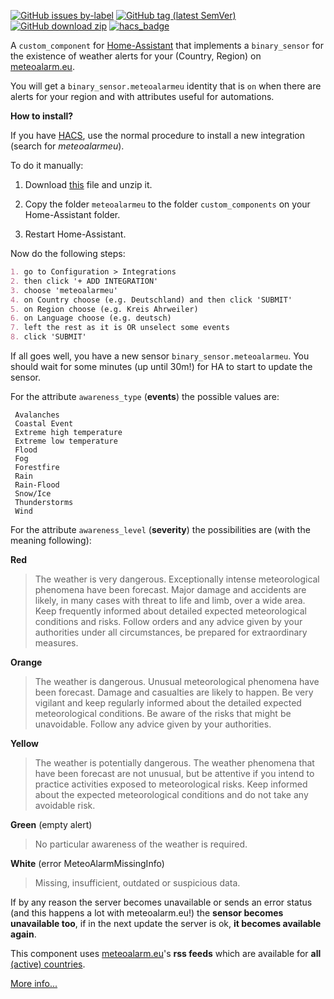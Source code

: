
[![GitHub issues by-label](https://img.shields.io/github/issues/xlcnd/meteoalarmeu/bug?label=bugs&style=for-the-badge)][2] [![GitHub tag (latest SemVer)](https://img.shields.io/github/v/tag/xlcnd/meteoalarmeu?label=version&sort=semver&style=for-the-badge)][3] [![GitHub download zip](https://img.shields.io/badge/download-zip-blue?style=for-the-badge)][1] [![hacs_badge](https://img.shields.io/badge/HACS-Default-orange.svg?style=for-the-badge)](https://github.com/hacs/default/blob/6cf19e87412d44ca56f7e1c8312f23ba5292de1f/integration#L475)

A `custom_component` for [Home-Assistant](https://www.home-assistant.io/) that implements a `binary_sensor` for the existence of weather alerts for your (Country, Region) on [meteoalarm.eu][9].


You will get a `binary_sensor.meteoalarmeu` identity that is `on` when there are alerts for your region and with attributes useful for automations.



**How to install?**<a name="install"></a>


If you have [HACS][4], use the normal procedure to install a new integration (search for *meteoalarmeu*).

To do it manually:

1. Download [this][1] file and unzip it.

2. Copy the folder `meteoalarmeu` to the folder `custom_components` on your Home-Assistant folder.

3. Restart Home-Assistant.


Now do the following steps:

```markdown
1. go to Configuration > Integrations
2. then click '+ ADD INTEGRATION'
3. choose 'meteoalarmeu'
4. on Country choose (e.g. Deutschland) and then click 'SUBMIT'
5. on Region choose (e.g. Kreis Ahrweiler)
6. on Language choose (e.g. deutsch)
7. left the rest as it is OR unselect some events
8. click 'SUBMIT'
```


If all goes well, you have a new sensor `binary_sensor.meteoalarmeu`. You should wait for some minutes (up until 30m!) for HA to start to update the sensor.

For the attribute `awareness_type` (**events**) the possible values are:<a name="events"></a>

```
 Avalanches
 Coastal Event
 Extreme high temperature
 Extreme low temperature
 Flood
 Fog
 Forestfire
 Rain
 Rain-Flood
 Snow/Ice
 Thunderstorms
 Wind
```


For the attribute `awareness_level` (**severity**) the possibilities are (with the meaning following):<a name="severity"></a>


**Red**
> The weather is very dangerous. Exceptionally intense meteorological phenomena have been forecast.  Major damage and accidents are likely, in many cases with threat to life and limb, over a wide area. Keep frequently informed about detailed expected meteorological conditions and risks.  Follow orders and any advice given by your authorities under all circumstances, be prepared for extraordinary measures.

**Orange**
> The weather is dangerous. Unusual meteorological phenomena have been forecast.  Damage and casualties are likely to happen. Be very vigilant and keep regularly informed about the detailed expected meteorological conditions. Be aware of the risks that might be unavoidable. Follow any advice given by your authorities.

**Yellow**
> The weather is potentially dangerous. The weather phenomena that have been forecast are not unusual, but be attentive if you intend to practice activities exposed to meteorological risks.  Keep informed about the expected meteorological conditions and do not take any avoidable risk.

**Green** (empty alert)
> No particular awareness of the weather is required.

**White** (error MeteoAlarmMissingInfo)
> Missing, insufficient, outdated or suspicious data.


If by any reason the server becomes unavailable or sends an error status (and this happens a lot with meteoalarm.eu!) the **sensor becomes unavailable too**, if in the next update the server is ok, **it becomes available again**.

This component uses [meteoalarm.eu][9]'s **rss feeds** which are available for **all** [(active) countries][8].

[More info...][5]


[1]: https://github.com/xlcnd/meteoalarmeu/archive/v2021.5.8.zip
[2]: https://github.com/xlcnd/meteoalarmeu/issues?q=is%3Aissue+is%3Aopen+label%3Abug
[3]: https://github.com/xlcnd/meteoalarmeu/releases
[4]: https://hacs.xyz/
[5]: https://github.com/xlcnd/meteoalarmeu/issues?q=is%3Aissue+is%3Aopen+label%3Ainfo
[6]: https://github.com/xlcnd/meteoalarm-rssapi/blob/main/meteoalarm_rssapi/_resources.py
[7]: https://en.wikipedia.org/wiki/List_of_ISO_639-1_codes
[8]: https://github.com/xlcnd/meteoalarm-rssapi/issues/1
[9]: https://www.meteoalarm.eu
[10]: https://community.home-assistant.io/search?q=meteoalarmeu%20after%3A2021-02-22%20status%3Aopen%20tags%3Aautomation%2Ctemplates%2Cblueprint
[11]: https://en.wikipedia.org/wiki/ISO_3166-1_alpha-2
